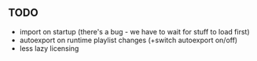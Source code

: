 TODO
--------------------
- import on startup (there's a bug - we have to wait for stuff to load first) 
- autoexport on runtime playlist changes (+switch autoexport on/off)
- less lazy licensing
      


